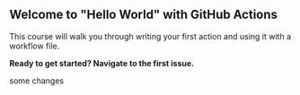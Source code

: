 ## Welcome to "Hello World" with GitHub Actions

This course will walk you through writing your first action and using it with a workflow file. 

**Ready to get started? Navigate to the first issue.**

some changes
